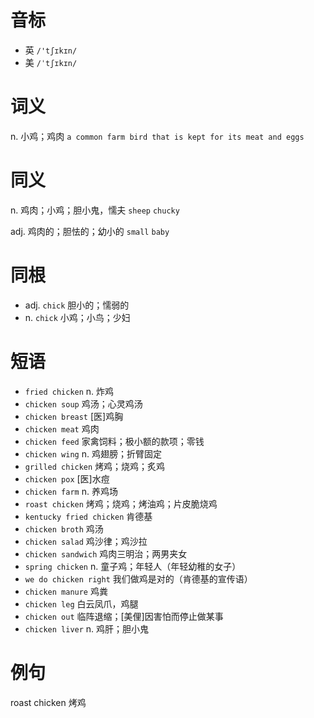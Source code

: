 # 音标

- 英 `/'tʃɪkɪn/`
- 美 `/ˈtʃɪkɪn/`

# 词义

n. 小鸡；鸡肉
`a common farm bird that is kept for its meat and eggs`

# 同义

n. 鸡肉；小鸡；胆小鬼，懦夫
`sheep` `chucky`

adj. 鸡肉的；胆怯的；幼小的
`small` `baby`

# 同根

- adj. `chick` 胆小的；懦弱的
- n. `chick` 小鸡；小鸟；少妇

# 短语

- `fried chicken` n. 炸鸡
- `chicken soup` 鸡汤；心灵鸡汤
- `chicken breast` [医]鸡胸
- `chicken meat` 鸡肉
- `chicken feed` 家禽饲料；极小额的款项；零钱
- `chicken wing` n. 鸡翅膀；折臂固定
- `grilled chicken` 烤鸡；烧鸡；炙鸡
- `chicken pox` [医]水痘
- `chicken farm` n. 养鸡场
- `roast chicken` 烤鸡；烧鸡；烤油鸡；片皮脆烧鸡
- `kentucky fried chicken` 肯德基
- `chicken broth` 鸡汤
- `chicken salad` 鸡沙律；鸡沙拉
- `chicken sandwich` 鸡肉三明治；两男夹女
- `spring chicken` n. 童子鸡；年轻人（年轻幼稚的女子）
- `we do chicken right` 我们做鸡是对的（肯德基的宣传语）
- `chicken manure` 鸡粪
- `chicken leg` 白云凤爪，鸡腿
- `chicken out` 临阵退缩；[美俚]因害怕而停止做某事
- `chicken liver` n. 鸡肝；胆小鬼

# 例句

roast chicken
烤鸡


